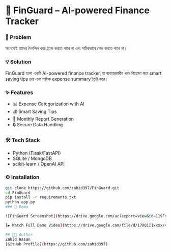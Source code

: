 # 📌 FinGuard – AI-powered Finance Tracker  

### 🚀 Problem  
অনেকেই তাদের দৈনন্দিন খরচ ট্র্যাক করতে পারে না এবং সঠিকভাবে সেভ করতে পারে না।  

### 💡 Solution  
FinGuard হলো একটি AI-powered finance tracker, যা ব্যবহারকারীর খরচ বিশ্লেষণ করে smart saving tips দেয় এবং মাসিক expense summary তৈরি করে।  

### ✨ Features  
- 📊 Expense Categorization with AI  
- 💰 Smart Saving Tips  
- 📅 Monthly Report Generation  
- 🔒 Secure Data Handling  

### 🛠 Tech Stack  
- Python (Flask/FastAPI)  
- SQLite / MongoDB  
- scikit-learn / OpenAI API  

### ⚙️ Installation  
```bash
git clone https://github.com/zahid397/FinGuard.git
cd FinGuard
pip install -r requirements.txt
python app.py
### 🎥 Demo

![FinGuard Screenshot](https://drive.google.com/uc?export=view&id=119FmFw6WIfxxxx)

[▶️ Watch Full Demo Video](https://drive.google.com/file/d/17XQ1I1xxxx/view?usp=sharing)

## 👨‍💻 Author
Zahid Hasan  
[GitHub Profile](https://github.com/zahid397)
